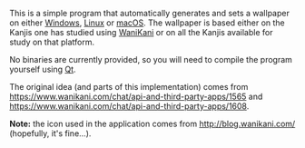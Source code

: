 This is a simple program that automatically generates and sets a wallpaper on either <a href="https://en.wikipedia.org/wiki/Microsoft_Windows">Windows</a>, <a href="https://en.wikipedia.org/wiki/Linux">Linux</a> or <a href="https://en.wikipedia.org/wiki/MacOS">macOS</a>. The wallpaper is based either on the Kanjis one has studied using [WaniKani](https://www.wanikani.com/) or on all the Kanjis available for study on that platform.

No binaries are currently provided, so you will need to compile the program yourself using [Qt](https://www.qt.io/).

The original idea (and parts of this implementation) comes from https://www.wanikani.com/chat/api-and-third-party-apps/1565 and https://www.wanikani.com/chat/api-and-third-party-apps/1608.

**Note:** the icon used in the application comes from http://blog.wanikani.com/ (hopefully, it's fine...).
